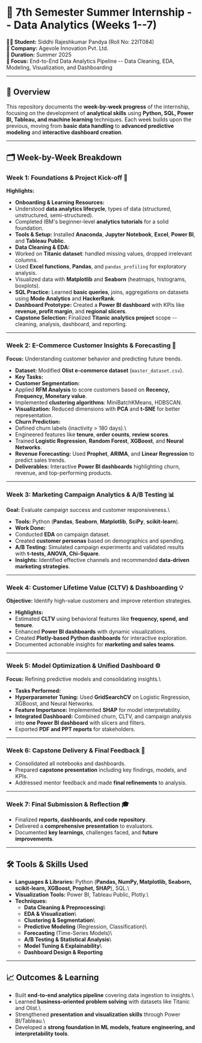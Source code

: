 # 🚀 7th Semester Summer Internship -- Data Analytics (Weeks 1--7)

**👩‍🎓 Student:** Siddhi Rajeshkumar Pandya (Roll No: 22IT084)\
**🏢 Company:** Agevole Innovation Pvt. Ltd.\
**📅 Duration:** Summer 2025\
**📍 Focus:** End-to-End Data Analytics Pipeline -- Data Cleaning, EDA,
Modeling, Visualization, and Dashboarding

------------------------------------------------------------------------

## 📖 Overview

This repository documents the **week-by-week progress** of the
internship, focusing on the development of **analytical skills** using
**Python, SQL, Power BI, Tableau, and machine learning** techniques.
Each week builds upon the previous, moving from **basic data handling**
to **advanced predictive modeling** and **interactive dashboard
creation**.

------------------------------------------------------------------------

## 🗂️ Week-by-Week Breakdown

### **Week 1: Foundations & Project Kick-off 🔑**

**Highlights:**
- **Onboarding & Learning Resources:**
- Understood **data analytics lifecycle**, types of data (structured,
unstructured, semi-structured).
- Completed IBM's beginner-level **analytics tutorials** for a solid
foundation.
- **Tools & Setup:** Installed **Anaconda**, **Jupyter Notebook**,
**Excel**, **Power BI**, and **Tableau Public**.
- **Data Cleaning & EDA:**
- Worked on **Titanic dataset**: handled missing values, dropped
irrelevant columns.
- Used **Excel functions**, **Pandas**, and `pandas_profiling` for
exploratory analysis.
- Visualized data with **Matplotlib** and **Seaborn** (heatmaps,
histograms, boxplots).
- **SQL Practice:** Learned **basic queries**, joins, aggregations on
datasets using **Mode Analytics** and **HackerRank**.
- **Dashboard Prototype:** Created a **Power BI dashboard** with KPIs
like **revenue, profit margin**, and **regional slicers**.
- **Capstone Selection:** Finalized **Titanic analytics project** scope
-- cleaning, analysis, dashboard, and reporting.

------------------------------------------------------------------------

### **Week 2: E-Commerce Customer Insights & Forecasting 🛒**

**Focus:** Understanding customer behavior and predicting future
trends.
- **Dataset:** Modified **Olist e-commerce dataset**
(`master_dataset.csv`).
- **Key Tasks:**
- **Customer Segmentation:**
- Applied **RFM Analysis** to score customers based on **Recency,
Frequency, Monetary value**.
- Implemented **clustering algorithms**: MiniBatchKMeans, HDBSCAN.
- **Visualization:** Reduced dimensions with **PCA** and **t-SNE** for
better representation.
- **Churn Prediction:**
- Defined churn labels (inactivity \> 180 days).\
- Engineered features like **tenure**, **order counts**, **review
scores**.
- Trained **Logistic Regression**, **Random Forest**, **XGBoost**, and
**Neural Networks**.
- **Revenue Forecasting:** Used **Prophet**, **ARIMA**, and **Linear
Regression** to predict sales trends.
- **Deliverables:** Interactive **Power BI dashboards** highlighting
churn, revenue, and top-performing products.

------------------------------------------------------------------------

### **Week 3: Marketing Campaign Analytics & A/B Testing 📊**

**Goal:** Evaluate campaign success and customer responsiveness.\
- **Tools:** Python (**Pandas**, **Seaborn**, **Matplotlib**, **SciPy**,
**scikit-learn**).
- **Work Done:**
- Conducted **EDA** on campaign dataset.
- Created **customer personas** based on demographics and spending.
- **A/B Testing:** Simulated campaign experiments and validated results
with **t-tests, ANOVA, Chi-Square**.
- **Insights:** Identified effective channels and recommended
**data-driven marketing strategies**.

------------------------------------------------------------------------

### **Week 4: Customer Lifetime Value (CLTV) & Dashboarding 💡**

**Objective:** Identify high-value customers and improve retention
strategies.
- **Highlights:**
- Estimated **CLTV** using behavioral features like **frequency, spend,
and tenure**.
- Enhanced **Power BI dashboards** with dynamic visualizations.
- Created **Plotly-based Python dashboards** for interactive
exploration.
- Documented actionable insights for **marketing and sales teams**.

------------------------------------------------------------------------

### **Week 5: Model Optimization & Unified Dashboard ⚙️**

**Focus:** Refining predictive models and consolidating insights.\
- **Tasks Performed:**
- **Hyperparameter Tuning:** Used **GridSearchCV** on Logistic
Regression, XGBoost, and Neural Networks.
- **Feature Importance:** Implemented **SHAP** for model
interpretability.
- **Integrated Dashboard:** Combined churn, CLTV, and campaign analysis
into **one Power BI dashboard** with slicers and filters.
- Exported **PDF and PPT reports** for stakeholders.

------------------------------------------------------------------------

### **Week 6: Capstone Delivery & Final Feedback 📝** 

-   Consolidated all notebooks and dashboards.
-   Prepared **capstone presentation** including key findings, models,
    and KPIs.
-   Addressed mentor feedback and made **final refinements** to
    analysis.

------------------------------------------------------------------------

### **Week 7: Final Submission & Reflection 🎓** 

-   Finalized **reports, dashboards, and code repository**.
-   Delivered a **comprehensive presentation** to evaluators.
-   Documented **key learnings**, challenges faced, and **future
    improvements**.

------------------------------------------------------------------------

## 🛠 Tools & Skills Used

-   **Languages & Libraries:** Python (**Pandas, NumPy, Matplotlib,
    Seaborn, scikit-learn, XGBoost, Prophet, SHAP**), SQL.\
-   **Visualization Tools:** Power BI, Tableau Public, Plotly.\
-   **Techniques:**
    -   **Data Cleaning & Preprocessing**\
    -   **EDA & Visualization**\
    -   **Clustering & Segmentation**\
    -   **Predictive Modeling** (Regression, Classification)\
    -   **Forecasting** (Time-Series Models)\
    -   **A/B Testing & Statistical Analysis**\
    -   **Model Tuning & Explainability**\
    -   **Dashboard Design & Reporting**

------------------------------------------------------------------------

## 📈 Outcomes & Learning

-   Built **end-to-end analytics pipeline** covering data ingestion to
    insights.\
-   Learned **business-oriented problem solving** with datasets like
    Titanic and Olist.\
-   Strengthened **presentation and visualization skills** through Power
    BI/Tableau.\
-   Developed a **strong foundation in ML models, feature engineering,
    and interpretability tools**.
